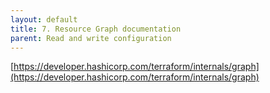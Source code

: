 ```yaml
---
layout: default
title: 7. Resource Graph documentation
parent: Read and write configuration
---
```


[https://developer.hashicorp.com/terraform/internals/graph](https://developer.hashicorp.com/terraform/internals/graph)